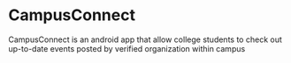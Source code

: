 # CampusConnect
CampusConnect is an android app that allow college students to check out up-to-date events posted by verified organization within campus
